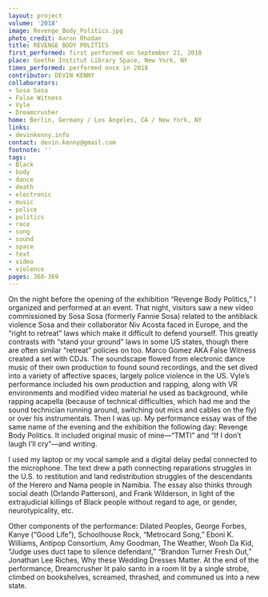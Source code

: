 ```yaml
---
layout: project
volume: '2018'
image: Revenge_Body_Politics.jpg
photo_credit: Aaron Rhodan
title: REVENGE BODY POLITICS
first_performed: first performed on September 21, 2018
place: Goethe Institut Library Space, New York, NY
times_performed: performed once in 2018
contributor: DEVIN KENNY
collaborators:
- Sosa Sosa
- False Witness
- Vyle
- Dreamcrusher
home: Berlin, Germany / Los Angeles, CA / New York, NY
links:
- devinkenny.info
contact: devin.kenny@gmail.com
footnote: ''
tags:
- Black
- body
- dance
- death
- electronic
- music
- police
- politics
- race
- song
- sound
- space
- text
- video
- violence
pages: 368-369
---
```




On the night before the opening of the exhibition “Revenge Body Politics,” I organized and performed at an event. That night, visitors saw a new video commissioned by Sosa Sosa (formerly Fannie Sosa) related to the antiblack violence Sosa and their collaborator Niv Acosta faced in Europe, and the “right to retreat” laws which make it difficult to defend yourself. This greatly contrasts with “stand your ground” laws in some US states, though there are often similar “retreat” policies on too. Marco Gomez AKA False Witness created a set with CDJs. The soundscape flowed from electronic dance music of their own production to found sound recordings, and the set dived into a variety of affective spaces, largely police violence in the US. Vyle’s performance included his own production and rapping, along with VR environments and modified video material he used as background, while rapping acapella (because of technical difficulties, which had me and the sound technician running around, switching out mics and cables on the fly) or over his instrumentals. Then I was up. My performance essay was of the same name of the evening and the exhibition the following day: Revenge Body Politics. It included original music of mine—“TMTI” and “If I don’t laugh I’ll cry”—and writing.

I used my laptop or my vocal sample and a digital delay pedal connected to the microphone. The text drew a path connecting reparations struggles in the U.S. to restitution and land redistribution struggles of the descendants of the Herero and Nama people in Namibia. The essay also thinks through social death (Orlando Patterson), and Frank Wilderson, in light of the extrajudicial killings of Black people without regard to age, or gender, neurotypicality, etc.

Other components of the performance: Dilated Peoples, George Forbes, Kanye (“Good Life”), Schoolhouse Rock, “Metrocard Song,” Eboni K. Williams, Antipop Consortium, Amy Goodman, The Weather, Wooh Da Kid, “Judge uses duct tape to silence defendant,” “Brandon Turner Fresh Out,” Jonathan Lee Riches, Why these Wedding Dresses Matter. At the end of the performance, Dreamcrusher lit palo santo in a room lit by a single strobe, climbed on bookshelves, screamed, thrashed, and communed us into a new state.
